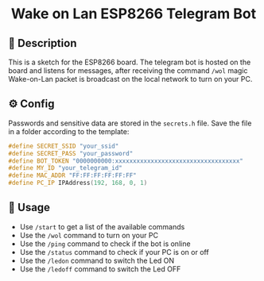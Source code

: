 <div align="center">
  <h1>Wake on Lan ESP8266 Telegram Bot</h1>
</div>

## 📄 Description

This is a sketch for the ESP8266 board. The telegram bot is hosted on the board and listens for messages, after receiving the command `/wol` magic Wake-on-Lan packet is broadcast on the local network to turn on your PC.

## ⚙️ Config

Passwords and sensitive data are stored in the `secrets.h` file. Save the file in a folder according to the template:
```c++
#define SECRET_SSID "your_ssid"
#define SECRET_PASS "your_password"
#define BOT_TOKEN "0000000000:xxxxxxxxxxxxxxxxxxxxxxxxxxxxxxxxxxx"
#define MY_ID "your_telegram_id"
#define MAC_ADDR "FF:FF:FF:FF:FF:FF"
#define PC_IP IPAddress(192, 168, 0, 1)
```
## 🔎 Usage
- Use `/start` to get a list of the available commands
- Use the `/wol` command to turn on your PC
- Use the `/ping` command to check if the bot is online
- Use the `/status` command to check if your PC is on or off
- Use the `/ledon` command to switch the Led ON
- Use the `/ledoff` command to switch the Led OFF
